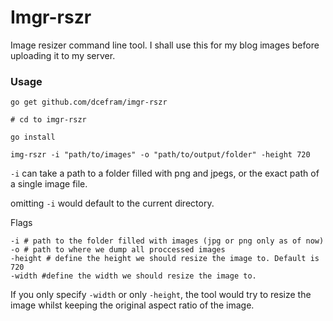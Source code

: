 # Imgr-rszr

Image resizer command line tool. I shall use this for my blog images before uploading it to my server.

### Usage
```
go get github.com/dcefram/imgr-rszr

# cd to imgr-rszr

go install
```

```
img-rszr -i "path/to/images" -o "path/to/output/folder" -height 720
```

`-i` can take a path to a folder filled with png and jpegs, or the exact path of a single image file.

omitting `-i` would default to the current directory.

Flags
```
-i # path to the folder filled with images (jpg or png only as of now)
-o # path to where we dump all proccessed images
-height # define the height we should resize the image to. Default is 720
-width #define the width we should resize the image to.
```

If you only specify `-width` or only `-height`, the tool would try to resize the image whilst 
keeping the original aspect ratio of the image.
